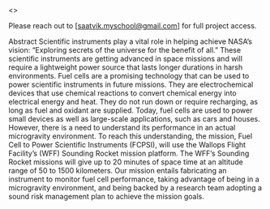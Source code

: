 <<permission required >>

Please reach out to [saatvik.myschool@gmail.com] for full project access.

Abstract
Scientific instruments play a vital role in helping achieve NASA’s vision: “Exploring secrets of the universe for the benefit of all.” These scientific instruments are getting advanced in space missions and will require a lightweight power source that lasts longer durations in harsh environments. Fuel cells are a promising technology that can be used to power scientific instruments in future missions. They are electrochemical devices that use chemical reactions to convert chemical energy into electrical energy and heat. They do not run down or require recharging, as long as fuel and oxidant are supplied. Today, fuel cells are used to power small devices as well as large-scale applications, such as cars and houses. However, there is a need to understand its performance in an actual microgravity environment. To reach this understanding, the mission, Fuel Cell to Power Scientific Instruments (FCPSI), will use the Wallops Flight Facility’s (WFF) Sounding Rocket mission platform. The WFF’s Sounding Rocket missions will give up to 20 minutes of space time at an altitude range of 50 to 1500 kilometers. Our mission entails fabricating an instrument to monitor fuel cell performance, taking advantage of being in a microgravity environment, and being backed by a research team adopting a sound risk management plan to achieve the mission goals.